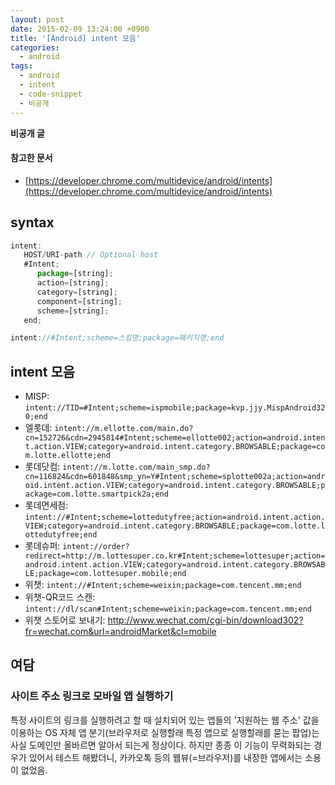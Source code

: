 ```yaml
---
layout: post
date: 2015-02-09 13:24:00 +0900
title: '[Android] intent 모음'
categories:
  - android
tags:
  - android
  - intent
  - code-snippet
  - 비공개
---
```


**비공개 글**

#### 참고한 문서

- [https://developer.chrome.com/multidevice/android/intents](https://developer.chrome.com/multidevice/android/intents)

## syntax

```js
intent:
   HOST/URI-path // Optional host
   #Intent;
      package=[string];
      action=[string];
      category=[string];
      component=[string];
      scheme=[string];
   end;
```

```js
intent://#Intent;scheme=스킴명;package=패키지명;end
```

## intent 모음

- MISP: `intent://TID=#Intent;scheme=ispmobile;package=kvp.jjy.MispAndroid320;end`
- 엘롯데: `intent://m.ellotte.com/main.do?cn=152726&cdn=2945814#Intent;scheme=ellotte002;action=android.intent.action.VIEW;category=android.intent.category.BROWSABLE;package=com.lotte.ellotte;end`
- 롯데닷컴: `intent://m.lotte.com/main_smp.do?cn=116824&cdn=601848&smp_yn=Y#Intent;scheme=splotte002a;action=android.intent.action.VIEW;category=android.intent.category.BROWSABLE;package=com.lotte.smartpick2a;end`
- 롯데면세점: `intent://#Intent;scheme=lottedutyfree;action=android.intent.action.VIEW;category=android.intent.category.BROWSABLE;package=com.lotte.lottedutyfree;end`
- 롯데슈퍼: `intent://order?redirect=http://m.lottesuper.co.kr#Intent;scheme=lottesuper;action=android.intent.action.VIEW;category=android.intent.category.BROWSABLE;package=com.lottesuper.mobile;end`
- 위챗: `intent://#Intent;scheme=weixin;package=com.tencent.mm;end`
- 위챗-QR코드 스캔: `intent://dl/scan#Intent;scheme=weixin;package=com.tencent.mm;end`
- 위챗 스토어로 보내기: http://www.wechat.com/cgi-bin/download302?fr=wechat.com&url=androidMarket&cl=mobile

## 여담

### 사이트 주소 링크로 모바일 앱 실행하기

특정 사이트의 링크를 실행하려고 할 때 설치되어 있는 앱들의 '지원하는 웹 주소' 값을 이용하는 OS 자체 앱 분기(브라우저로 실행할래 특정 앱으로 실행할래를 묻는 팝업)는 사실 도메인만 올바르면 알아서 되는게 정상이다.
하지만 종종 이 기능이 무력화되는 경우가 있어서 테스트 해봤더니, 카카오톡 등의 웹뷰(=브라우저)를 내장한 앱에서는 소용이 없었음.
